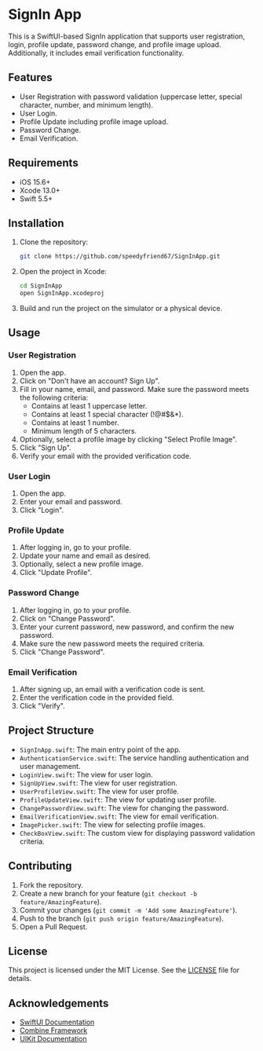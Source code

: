 # SignIn App

This is a SwiftUI-based SignIn application that supports user registration, login, profile update, password change, and profile image upload. Additionally, it includes email verification functionality.

## Features

- User Registration with password validation (uppercase letter, special character, number, and minimum length).
- User Login.
- Profile Update including profile image upload.
- Password Change.
- Email Verification.

## Requirements

- iOS 15.6+
- Xcode 13.0+
- Swift 5.5+

## Installation

1. Clone the repository:
    ```bash
    git clone https://github.com/speedyfriend67/SignInApp.git
    ```
2. Open the project in Xcode:
    ```bash
    cd SignInApp
    open SignInApp.xcodeproj
    ```
3. Build and run the project on the simulator or a physical device.

## Usage

### User Registration

1. Open the app.
2. Click on "Don't have an account? Sign Up".
3. Fill in your name, email, and password. Make sure the password meets the following criteria:
   - Contains at least 1 uppercase letter.
   - Contains at least 1 special character (!@#$&*).
   - Contains at least 1 number.
   - Minimum length of 5 characters.
4. Optionally, select a profile image by clicking "Select Profile Image".
5. Click "Sign Up".
6. Verify your email with the provided verification code.

### User Login

1. Open the app.
2. Enter your email and password.
3. Click "Login".

### Profile Update

1. After logging in, go to your profile.
2. Update your name and email as desired.
3. Optionally, select a new profile image.
4. Click "Update Profile".

### Password Change

1. After logging in, go to your profile.
2. Click on "Change Password".
3. Enter your current password, new password, and confirm the new password.
4. Make sure the new password meets the required criteria.
5. Click "Change Password".

### Email Verification

1. After signing up, an email with a verification code is sent.
2. Enter the verification code in the provided field.
3. Click "Verify".

## Project Structure

- `SignInApp.swift`: The main entry point of the app.
- `AuthenticationService.swift`: The service handling authentication and user management.
- `LoginView.swift`: The view for user login.
- `SignUpView.swift`: The view for user registration.
- `UserProfileView.swift`: The view for user profile.
- `ProfileUpdateView.swift`: The view for updating user profile.
- `ChangePasswordView.swift`: The view for changing the password.
- `EmailVerificationView.swift`: The view for email verification.
- `ImagePicker.swift`: The view for selecting profile images.
- `CheckBoxView.swift`: The custom view for displaying password validation criteria.

## Contributing

1. Fork the repository.
2. Create a new branch for your feature (`git checkout -b feature/AmazingFeature`).
3. Commit your changes (`git commit -m 'Add some AmazingFeature'`).
4. Push to the branch (`git push origin feature/AmazingFeature`).
5. Open a Pull Request.

## License

This project is licensed under the MIT License. See the [LICENSE](LICENSE) file for details.

## Acknowledgements

- [SwiftUI Documentation](https://developer.apple.com/documentation/swiftui/)
- [Combine Framework](https://developer.apple.com/documentation/combine)
- [UIKit Documentation](https://developer.apple.com/documentation/uikit/)
